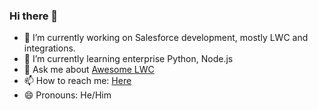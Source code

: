 ### Hi there 👋
- 🔭 I’m currently working on Salesforce development, mostly LWC and integrations.
- 🌱 I’m currently learning enterprise Python, Node.js
- 💬 Ask me about [Awesome LWC](https://github.com/Confirm4Crit/awesome-lwc)
- 📫 How to reach me: [Here](https://milesrobson.com/)
- 😄 Pronouns: He/Him
<!--
**Confirm4Crit/Confirm4Crit** is a ✨ _special_ ✨ repository because its `README.md` (this file) appears on your GitHub profile.

Here are some ideas to get you started:

- 🔭 I’m currently working on ...
- 🌱 I’m currently learning ...
- 👯 I’m looking to collaborate on ...
- 🤔 I’m looking for help with ...
- 💬 Ask me about ...
- 📫 How to reach me: ...
- 😄 Pronouns: ...
- ⚡ Fun fact: ...
-->
